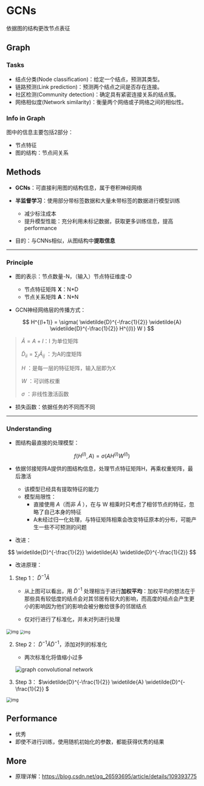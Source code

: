 # GCNs

依据图的结构更改节点表征

## Graph 

### Tasks

- 结点分类(Node classification)：给定一个结点，预测其类型。
- 链路预测(Link prediction)：预测两个结点之间是否存在连接。
- 社区检测(Community detection)：确定具有紧密连接关系的结点簇。
- 网络相似度(Network similarity)：衡量两个网络或子网络之间的相似性。

### Info in Graph

图中的信息主要包括2部分：

* 节点特征
* 图的结构：节点间关系

## Methods

* **GCNs**：可直接利用图的结构信息，属于卷积神经网络
* **半监督学习**：使用部分带标签数据和大量未带标签的数据进行模型训练
  * 减少标注成本
  * 提升模型性能：充分利用未标记数据，获取更多训练信息，提高performance

* 目的：与CNNs相似，从图结构中**提取信息**

****

### Principle

* 图的表示：节点数量-N，（输入）节点特征维度-D
  * 节点特征矩阵 **X**：N*D
  * 节点关系矩阵 **A**：N*N

* GCN神经网络层的传播方式：

$$
H^{(l+1)} = \sigma(
\widetilde{D}^{-\frac{1}{2}}
\widetilde{A}
\widetilde{D}^{-\frac{1}{2}}
H^{(l)}
W
)
$$

> $\widetilde{A} = A + I$：I 为单位矩阵
>
> $\widetilde{D} _{ii}=\sum_j\widetilde{A} _{ij}$ ：为A的度矩阵
>
> $H$ ：是每一层的特征矩阵，输入层即为X
>
> $W$ ：可训练权重
>
> $\sigma$  ：非线性激活函数

* 损失函数：依据任务的不同而不同

****

### Understanding

* 图结构最直接的处理模型：

$$
f(H^{(l)}, A)=
\sigma(A H^{(l)} W^{(l)})
$$

* 依据邻接矩阵A提供的图结构信息，处理节点特征矩阵H，再乘权重矩阵，最后激活
  * 该模型已经具有提取特征的能力
  * 模型局限性：
    * 直接使用 $A$（而非 $\widetilde{A}$ ），在与 W 相乘时只考虑了相邻节点的特征，忽略了自己本身的特征
    * A未经过归一化处理，与特征矩阵相乘会改变特征原本的分布，可能产生一些不可预测的问题

* 改进：

$$
\widetilde{D}^{-\frac{1}{2}}
\widetilde{A}
\widetilde{D}^{-\frac{1}{2}}
$$

* 改进原理：

1. Step 1：
$\widetilde{D}^{-1}\widetilde{A}$

   * 从上图可以看出，用 $\widetilde{D}^{-1}$ 处理相当于进行**加权平均**：加权平均的想法在于那些具有较低度的结点会对其邻居有较大的影响，而高度的结点会产生更小的影响因为他们的影响会被分散给很多的邻居结点

   * 仅对行进行了标准化，并未对列进行处理

<img src="https://topb0ts.wpenginepowered.com/wp-content/uploads/2020/10/1_cfx8c0lEAm7RQEl-Jn19uA.png" alt="img" style="zoom:80%;" />

<img src="https://topb0ts.wpenginepowered.com/wp-content/uploads/2020/10/1_o7jb9GT_ePKE6c9hHy9XEw.png" alt="img" style="zoom:67%;" />

2. Step 2：
   $\widetilde{D}^{-1}\widetilde{A}\widetilde{D}^{-1}$，添加对列的标准化

   * 两次标准化将值缩小过多

   ![graph convolutional network](https://topb0ts.wpenginepowered.com/wp-content/uploads/2020/10/1_FLQi-BEivJgztalgq7xIOwedited.png)

3. Step 3：
   $\widetilde{D}^{-\frac{1}{2}} \widetilde{A} \widetilde{D}^{-\frac{1}{2}} $

<img src="https://topb0ts.wpenginepowered.com/wp-content/uploads/2020/10/1_cfx8c0lEAm7RQEl-Jn19uA.png" alt="img" style="zoom:80%;" />



## Performance

* 优秀
* 即使不进行训练，使用随机初始化的参数，都能获得优秀的结果



## More

* 原理详解：https://blog.csdn.net/qq_26593695/article/details/109393775
